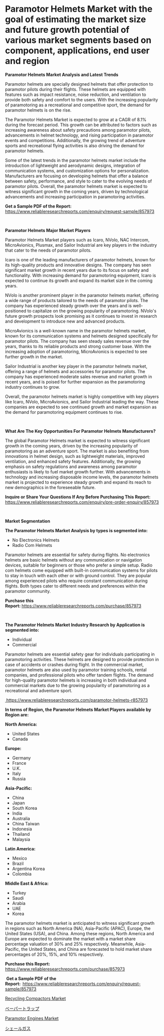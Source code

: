 <p><h1>Paramotor Helmets Market with the goal of estimating the market size and future growth potential of various market segments based on component, applications, end user and region</h1></p><p><strong>Paramotor Helmets Market Analysis and Latest Trends</strong></p>
<p><p>Paramotor helmets are specially designed helmets that offer protection to paramotor pilots during their flights. These helmets are equipped with features such as impact resistance, noise reduction, and ventilation to provide both safety and comfort to the users. With the increasing popularity of paramotoring as a recreational and competitive sport, the demand for paramotor helmets is on the rise.</p><p>The Paramotor Helmets Market is expected to grow at a CAGR of 8.1% during the forecast period. This growth can be attributed to factors such as increasing awareness about safety precautions among paramotor pilots, advancements in helmet technology, and rising participation in paramotor events and competitions. Additionally, the growing trend of adventure sports and recreational flying activities is also driving the demand for paramotor helmets.</p><p>Some of the latest trends in the paramotor helmets market include the introduction of lightweight and aerodynamic designs, integration of communication systems, and customization options for personalization. Manufacturers are focusing on developing helmets that offer a balance between safety, performance, and style to cater to the evolving needs of paramotor pilots. Overall, the paramotor helmets market is expected to witness significant growth in the coming years, driven by technological advancements and increasing participation in paramotoring activities.</p></p>
<p><strong>Get a Sample PDF of the Report:&nbsp;</strong> <a href="https://www.reliableresearchreports.com/enquiry/request-sample/857973">https://www.reliableresearchreports.com/enquiry/request-sample/857973</a></p>
<p>&nbsp;</p>
<p><strong>Paramotor Helmets Major Market Players</strong></p>
<p><p>Paramotor Helmets Market players such as Icaro, NVolo, NAC Intercom, MicroAvionics, Plusmax, and Sailor Industrial are key players in the industry that cater to the needs of paramotor pilots.</p><p>Icaro is one of the leading manufacturers of paramotor helmets, known for its high-quality products and innovative designs. The company has seen significant market growth in recent years due to its focus on safety and functionality. With increasing demand for paramotoring equipment, Icaro is expected to continue its growth and expand its market size in the coming years.</p><p>NVolo is another prominent player in the paramotor helmets market, offering a wide range of products tailored to the needs of paramotor pilots. The company has experienced steady growth over the years and is well-positioned to capitalize on the growing popularity of paramotoring. NVolo's future growth prospects look promising as it continues to invest in research and development to introduce new and advanced products.</p><p>MicroAvionics is a well-known name in the paramotor helmets market, known for its communication systems and helmets designed specifically for paramotor pilots. The company has seen steady sales revenue over the years, thanks to its reliable products and strong customer base. With the increasing adoption of paramotoring, MicroAvionics is expected to see further growth in the market.</p><p>Sailor Industrial is another key player in the paramotor helmets market, offering a range of helmets and accessories for paramotor pilots. The company has experienced moderate sales revenue and market growth in recent years, and is poised for further expansion as the paramotoring industry continues to grow.</p><p>Overall, the paramotor helmets market is highly competitive with key players like Icaro, NVolo, MicroAvionics, and Sailor Industrial leading the way. These companies are expected to see continued growth and market expansion as the demand for paramotoring equipment continues to rise.</p></p>
<p>&nbsp;</p>
<p><strong>What Are The Key Opportunities For Paramotor Helmets Manufacturers?</strong></p>
<p><p>The global Paramotor Helmets market is expected to witness significant growth in the coming years, driven by the increasing popularity of paramotoring as an adventure sport. The market is also benefiting from innovations in helmet design, such as lightweight materials, improved ventilation, and enhanced safety features. Additionally, the growing emphasis on safety regulations and awareness among paramotor enthusiasts is likely to fuel market growth further. With advancements in technology and increasing disposable income levels, the paramotor helmets market is projected to experience steady growth and expand its reach to new demographics in the foreseeable future.</p></p>
<p><strong>Inquire or Share Your Questions If Any Before Purchasing This Report:</strong> <a href="https://www.reliableresearchreports.com/enquiry/pre-order-enquiry/857973">https://www.reliableresearchreports.com/enquiry/pre-order-enquiry/857973</a></p>
<p>&nbsp;</p>
<p><strong>Market Segmentation</strong></p>
<p><strong>The Paramotor Helmets Market Analysis by types is segmented into:</strong></p>
<p><ul><li>No Electronics Helmets</li><li>Radio Com Helmets</li></ul></p>
<p><p>Paramotor helmets are essential for safety during flights. No electronics helmets are basic helmets without any communication or navigation devices, suitable for beginners or those who prefer a simple setup. Radio com helmets come equipped with built-in communication systems for pilots to stay in touch with each other or with ground control. They are popular among experienced pilots who require constant communication during flights. Both types cater to different needs and preferences within the paramotor community.</p></p>
<p><strong>Purchase this Report:&nbsp;</strong><a href="https://www.reliableresearchreports.com/purchase/857973">https://www.reliableresearchreports.com/purchase/857973</a></p>
<p>&nbsp;</p>
<p><strong>The Paramotor Helmets Market Industry Research by Application is segmented into:</strong></p>
<p><ul><li>Individual</li><li>Commercial</li></ul></p>
<p><p>Paramotor helmets are essential safety gear for individuals participating in paramotoring activities. These helmets are designed to provide protection in case of accidents or crashes during flight. In the commercial market, paramotor helmets are also used by paramotor training schools, rental companies, and professional pilots who offer tandem flights. The demand for high-quality paramotor helmets is increasing in both individual and commercial markets due to the growing popularity of paramotoring as a recreational and adventure sport.</p></p>
<p><a href="https://www.reliableresearchreports.com/paramotor-helmets-r857973">&nbsp;https://www.reliableresearchreports.com/paramotor-helmets-r857973</a></p>
<p><strong>In terms of Region, the Paramotor Helmets Market Players available by Region are:</strong></p>
<p>
    <p> <strong> North America: </strong>
        <ul>
            <li>United States</li>
            <li>Canada</li>
        </ul>
        </p> 
    <p> <strong> Europe: </strong>
        <ul>
            <li>Germany</li>
            <li>France</li>
            <li>U.K.</li>
            <li>Italy</li>
            <li>Russia</li>
        </ul>
        </p> 
    <p> <strong> Asia-Pacific: </strong>
        <ul>
            <li>China</li>
            <li>Japan</li>
            <li>South Korea</li>
            <li>India</li>
            <li>Australia</li>
            <li>China Taiwan</li>
            <li>Indonesia</li>
            <li>Thailand</li>
            <li>Malaysia</li>
        </ul>
        </p> 
    <p> <strong> Latin America: </strong>
        <ul>
            <li>Mexico</li>
            <li>Brazil</li>
            <li>Argentina Korea</li>
            <li>Colombia</li>
        </ul>
        </p> 
    <p> <strong> Middle East & Africa: </strong>
        <ul>
            <li>Turkey</li>
            <li>Saudi</li>
            <li>Arabia</li>
            <li>UAE</li>
            <li>Korea</li>
        </ul>
    </p>
    </p>
<p><p>The paramotor helmets market is anticipated to witness significant growth in regions such as North America (NA), Asia-Pacific (APAC), Europe, the United States (USA), and China. Among these regions, North America and Europe are expected to dominate the market with a market share percentage valuation of 30% and 25% respectively. Meanwhile, Asia-Pacific, the United States, and China are forecasted to hold market share percentages of 20%, 15%, and 10% respectively.</p></p>
<p><strong>Purchase this Report: </strong><a href="https://www.reliableresearchreports.com/purchase/857973">https://www.reliableresearchreports.com/purchase/857973</a></p>
<p>&nbsp;<strong>Get a Sample PDF of the Report:&nbsp;&nbsp;</strong><a href="https://www.reliableresearchreports.com/enquiry/request-sample/857973">https://www.reliableresearchreports.com/enquiry/request-sample/857973</a></p>
<p><strong></strong></p>
<p><p><a href="https://github.com/eeaveuhhh/Market-Research-Report-List-2/blob/main/recycling-compactors-market.md">Recycling Compactors Market</a></p><p><a href="https://github.com/EstaSprer20231/Market-Research-Report-List-1/blob/main/892508929413.md">ベーパートラップ</a></p><p><a href="https://github.com/brentleyjimmiealvaradoz4l1rea/Market-Research-Report-List-2/blob/main/paramotor-engines-market.md">Paramotor Engines Market</a></p><p><a href="https://github.com/qwpelcjko9242629/Market-Research-Report-List-1/blob/main/168712039348.md">シェールガス</a></p></p>